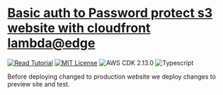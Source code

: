 # [Basic auth to Password protect s3 website with cloudfront lambda@edge](https://apoorv.blog/password-protect-s3-static-site/)

[![Read Tutorial](https://badgen.now.sh/badge/Read/Tutorial/purple)](https://apoorv.blog/password-protect-s3-static-site/)
[![MIT License](https://badgen.now.sh/badge/License/MIT/blue)](https://github.com/apoorvmote/cdk-examples/blob/master/License.md)
![AWS CDK 2.13.0](https://badgen.net/badge/aws-cdk/2.13.0/yellow)
![Typescript](https://badgen.net/badge/icon/typescript?icon=typescript&label)

Before deploying changed to production website we deploy changes to preview site and test.
